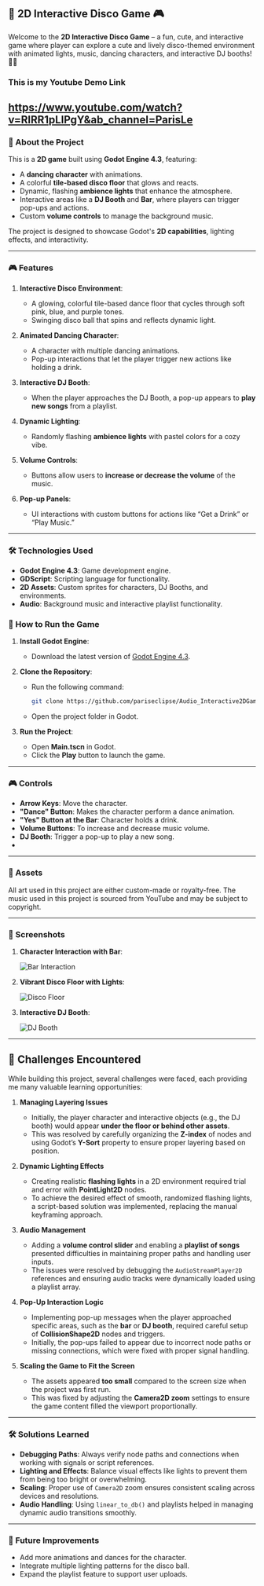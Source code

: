 ## **🎵 2D Interactive Disco Game 🎮**

Welcome to the **2D Interactive Disco Game** – a fun, cute, and interactive game where player can explore a cute and lively disco-themed environment with animated lights, music, dancing characters, and interactive DJ booths! 🕺✨

### **This is my Youtube Demo Link**
https://www.youtube.com/watch?v=RIRR1pLlPgY&ab_channel=ParisLe
---

### **📌 About the Project**
This is a **2D game** built using **Godot Engine 4.3**, featuring:
- A **dancing character** with animations.
- A colorful **tile-based disco floor** that glows and reacts.
- Dynamic, flashing **ambience lights** that enhance the atmosphere.
- Interactive areas like a **DJ Booth** and **Bar**, where players can trigger pop-ups and actions.
- Custom **volume controls** to manage the background music.

The project is designed to showcase Godot's **2D capabilities**, lighting effects, and interactivity.

---

### **🎮 Features**
1. **Interactive Disco Environment**:
   - A glowing, colorful tile-based dance floor that cycles through soft pink, blue, and purple tones.
   - Swinging disco ball that spins and reflects dynamic light.

2. **Animated Dancing Character**:
   - A character with multiple dancing animations.
   - Pop-up interactions that let the player trigger new actions like holding a drink.

3. **Interactive DJ Booth**:
   - When the player approaches the DJ Booth, a pop-up appears to **play new songs** from a playlist.

4. **Dynamic Lighting**:
   - Randomly flashing **ambience lights** with pastel colors for a cozy vibe.

5. **Volume Controls**:
   - Buttons allow users to **increase or decrease the volume** of the music.

6. **Pop-up Panels**:
   - UI interactions with custom buttons for actions like “Get a Drink” or “Play Music.”

---

### **🛠️ Technologies Used**
- **Godot Engine 4.3**: Game development engine.
- **GDScript**: Scripting language for functionality.
- **2D Assets**: Custom sprites for characters, DJ Booths, and environments.
- **Audio**: Background music and interactive playlist functionality.

### **🚀 How to Run the Game**
1. **Install Godot Engine**:
   - Download the latest version of [Godot Engine 4.3](https://godotengine.org/download).

2. **Clone the Repository**:
   - Run the following command:
     ```bash
     git clone https://github.com/pariseclipse/Audio_Interactive2DGame.git
     ```
   - Open the project folder in Godot.

3. **Run the Project**:
   - Open **Main.tscn** in Godot.
   - Click the **Play** button to launch the game.

---

### **🎮 Controls**
- **Arrow Keys**: Move the character.
- **"Dance" Button**: Makes the character perform a dance animation.
- **"Yes" Button at the Bar**: Character holds a drink.
- **Volume Buttons**: To increase and decrease music volume.
- **DJ Booth**: Trigger a pop-up to play a new song.
- 
---

### **🎨 Assets**
All art used in this project are either custom-made or royalty-free.
The music used in this project is sourced from YouTube and may be subject to copyright.

---

### **📸 Screenshots**

1. **Character Interaction with Bar**:
   
   ![Bar Interaction](./bar.png)
   
3. **Vibrant Disco Floor with Lights**:
   
   ![Disco Floor](./discofloor.png)

5. **Interactive DJ Booth**:
   
   ![DJ Booth](./djmusic.png)

---

## **🚧 Challenges Encountered**

While building this project, several challenges were faced, each providing me many valuable learning opportunities:

1. **Managing Layering Issues**  
   - Initially, the player character and interactive objects (e.g., the DJ booth) would appear **under the floor or behind other assets**.  
   - This was resolved by carefully organizing the **Z-index** of nodes and using Godot’s **Y-Sort** property to ensure proper layering based on position.

2. **Dynamic Lighting Effects**  
   - Creating realistic **flashing lights** in a 2D environment required trial and error with **PointLight2D** nodes.  
   - To achieve the desired effect of smooth, randomized flashing lights, a script-based solution was implemented, replacing the manual keyframing approach.

3. **Audio Management**  
   - Adding a **volume control slider** and enabling a **playlist of songs** presented difficulties in maintaining proper paths and handling user inputs.  
   - The issues were resolved by debugging the `AudioStreamPlayer2D` references and ensuring audio tracks were dynamically loaded using a playlist array.

4. **Pop-Up Interaction Logic**  
   - Implementing pop-up messages when the player approached specific areas, such as the **bar** or **DJ booth**, required careful setup of **CollisionShape2D** nodes and triggers.  
   - Initially, the pop-ups failed to appear due to incorrect node paths or missing connections, which were fixed with proper signal handling.

5. **Scaling the Game to Fit the Screen**  
   - The assets appeared **too small** compared to the screen size when the project was first run.  
   - This was fixed by adjusting the **Camera2D zoom** settings to ensure the game content filled the viewport proportionally.
   
---

### **🛠 Solutions Learned**
- **Debugging Paths**: Always verify node paths and connections when working with signals or script references.
- **Lighting and Effects**: Balance visual effects like lights to prevent them from being too bright or overwhelming.
- **Scaling**: Proper use of `Camera2D` zoom ensures consistent scaling across devices and resolutions.
- **Audio Handling**: Using `linear_to_db()` and playlists helped in managing dynamic audio transitions smoothly.

---

### **🔧 Future Improvements**
- Add more animations and dances for the character.
- Integrate multiple lighting patterns for the disco ball.
- Expand the playlist feature to support user uploads.
